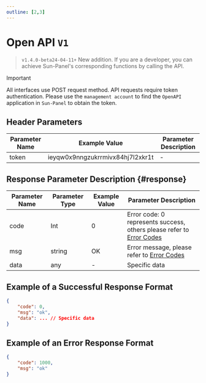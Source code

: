 ```yaml
---
outline: [2,3]
---
```



# Open API `V1` <Badge type="warning" text="beta" />

> `v1.4.0-beta24-04-11+` New addition. If you are a developer, you can achieve Sun-Panel's corresponding functions by calling the API.

> [!IMPORTANT]
> All interfaces use POST request method. API requests require token authentication. Please use the `management account` to find the `OpenAPI` application in `Sun-Panel` to obtain the token.

## Header Parameters
Parameter Name | Example Value | Parameter Description
--- | --- | ---
token | ieyqw0x9nngzukrrmivx84hj7l2xkr1t | -

## Response Parameter Description {#response}

Parameter Name | Parameter Type | Example Value | Parameter Description
--- | --- | --- | ---
code | Int | 0 | Error code: 0 represents success, others please refer to [Error Codes](error_code.md)
msg | string | OK | Error message, please refer to [Error Codes](error_code.md)
data | any | - | Specific data

## Example of a Successful Response Format
```json
{
    "code": 0, 
    "msg": "ok",
    "data": ... // Specific data
}
```

## Example of an Error Response Format
```json
{
    "code": 1000, 
    "msg": "ok"
}
```
